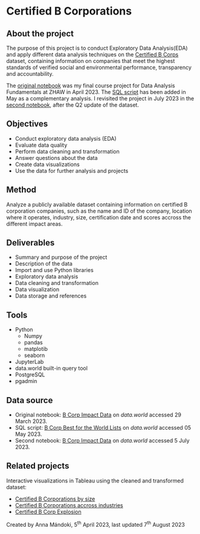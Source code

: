 # Certified B Corporations

## About the project

The purpose of this project is to conduct Exploratory Data Analysis(EDA) and apply different data analysis techniques on the [Certified B Corps](https://www.bcorporation.net/en-us/certification) dataset, containing information on companies that meet the highest standards of verified social and environmental performance, transparency and accountability.

The [original notebook](https://github.com/annamandoki/Certified_B_Corp/blob/main/B_Corp_Project_Anna_M.ipynb) was my final course project for Data Analysis Fundamentals at ZHAW in April 2023. The [SQL script](https://github.com/annamandoki/Certified_B_Corp/blob/main/B_Corp_Best_for_the_World_2022_SQL.sql) has been added in May as a complementary analysis. I revisited the project in July 2023 in the [second notebook](https://github.com/annamandoki/Certified_B_Corp/blob/main/B_Corp_Project_July2023.ipynb), after the Q2 update of the dataset.

## Objectives

- Conduct exploratory data analysis (EDA)
- Evaluate data quality
- Perform data cleaning and transformation
- Answer questions about the data
- Create data visualizations
- Use the data for further analysis and projects

## Method

Analyze a publicly available dataset containing information on certified B corporation companies, such as the name and ID of the company, location where it operates, industry, size, certification date and scores accross the different impact areas.

## Deliverables

- Summary and purpose of the project
- Description of the data
- Import and use Python libraries
- Exploratory data analysis
- Data cleaning and transformation
- Data visualization
- Data storage and references

## Tools

- Python
    - Numpy
    - pandas
    - matplotib
    - seaborn
- JupyterLab
- data.world built-in query tool
- PostgreSQL 
- pgadmin

## Data source

- Original notebook: [B Corp Impact Data](https://data.world/blab/b-corp-impact-data) on *data.world* accessed 29 March 2023.
- SQL script: [B Corp Best for the World Lists](https://data.world/blab/b-corp-best-for-the-world-lists) on *data.world* accessed 05 May 2023.
- Second notebook: [B Corp Impact Data](https://data.world/blab/b-corp-impact-data) on *data.world* accessed 5 July 2023.

## Related projects

Interactive visualizations in Tableau using the cleaned and transformed dataset:

- [Certified B Corporations by size](https://public.tableau.com/app/profile/anna8476/viz/CertifiedBCorporations/Dashboard1)
- [Certified B Corporations accross industries](https://public.tableau.com/app/profile/anna8476/viz/CertifiedBCorporationsDrillDown/Dashboard1)
- [Certified B Corp Explosion](https://public.tableau.com/app/profile/anna8476/viz/BCorpExplosion/Dashboard1)

Created by Anna Mándoki, 5<sup>th</sup> April 2023, last updated 7<sup>th</sup> August 2023
